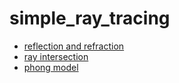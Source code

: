 # simple_ray_tracing
- [reflection and refraction](https://www.scratchapixel.com/lessons/3d-basic-rendering/introduction-to-shading/reflection-refraction-fresnel)
- [ray intersection](https://en.wikipedia.org/wiki/Line%E2%80%93sphere_intersection)
- [phong model](https://en.wikipedia.org/wiki/Phong_reflection_model)